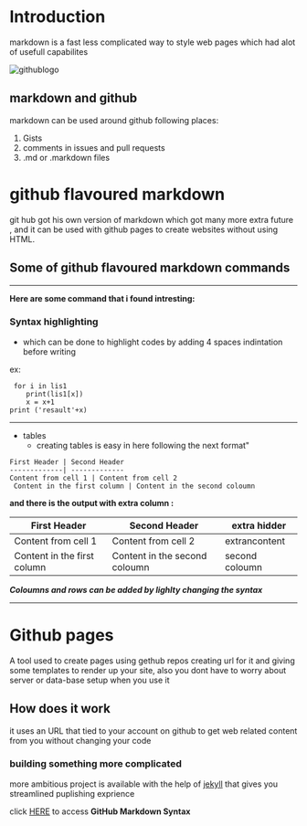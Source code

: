 # Introduction
markdown is a fast less complicated way to style web pages which had alot of usefull capabilites

![githublogo](https://external-content.duckduckgo.com/iu/?u=https%3A%2F%2Fpngimg.com%2Fuploads%2Fgithub%2Fgithub_PNG40.png&f=1&nofb=1)
## markdown and github 
markdown can be used around github following places:

1. Gists
1. comments in issues and pull requests
1. .md or .markdown files 

# github flavoured markdown
git hub got his own version of markdown which got many more extra future , and it can be used with github pages to create websites without using HTML. 

## Some of github flavoured markdown commands 
________________
__Here are some command that i found intresting:__ 

 ### Syntax highlighting 
   * which can be done to highlight codes by adding 4 spaces indintation before writing 

 ex:
     
     for i in lis1  
        print(lis1[x])
        x = x+1 
    print ('resault'+x)
_____________________________________
* tables
    * creating tables is easy in here following the next format"


```
First Header | Second Header
-------------| -------------
Content from cell 1 | Content from cell 2
 Content in the first column | Content in the second coloumn 
```
**and there is the output with extra column :**

First Header | Second Header| extra hidder 
-------------| -------------|-------
Content from cell 1 | Content from cell 2| extrancontent
 Content in the first column | Content in the second coloumn | second coloumn 

***Coloumns and rows can be added by lighlty changing the syntax***

____________________

# Github pages 
A tool used to create pages using gethub repos creating url for it and giving some templates to render up your site, also you dont have to worry about server or data-base setup when you use it

## How does it work
it uses an URL that tied to your account on github to get web related content from you without changing your code 

### building something more complicated 
more ambitious project is available with the help of [jekyll](https://jekyllrb.com/) that gives you streamlined puplishing exprience 

click [HERE](https://help.github.com/en/articles/basic-writing-and-formatting-syntax) to access **GitHub Markdown Syntax**
